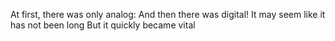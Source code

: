 At first, there was only analog:
And then there was digital!
It may seem like it has not been long
But it quickly became vital
